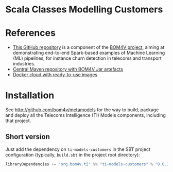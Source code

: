 Scala Classes Modelling Customers
=================================

# References
* [This GitHub repository](https://github.com/bom4v/ti-data-samples)
  is a component of the [BOM4V project](https://github.com/bom4v/metamodels),
  aiming at demonstrating end-to-end Spark-based examples
  of Machine Learning (ML) pipelines, for instance
  churn detection in telecoms and transport industries.
* [Central Maven repository with BOM4V Jar artefacts](https://repo1.maven.org/maven2/org/bom4v/ti/)
* [Docker cloud with ready-to-use images](https://cloud.docker.com/u/bigdatadevelopment/repository/docker/bigdatadevelopment/base)

# Installation
See http://github.com/bom4v/metamodels for the way to build, package and deploy
all the Telecoms Intelligence (TI) Models components, including that project.

## Short version
Just add the dependency on `ti-models-customers` in the SBT project
configuration (typically, `build.sbt` in the project root directory):
```scala
libraryDependencies += "org.bom4v.ti" %% "ti-models-customers" % "0.0.1"
```


